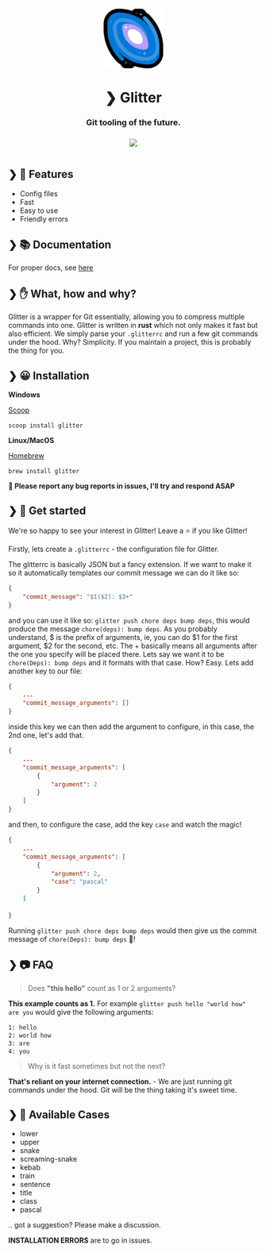 <p align="center">
  <img src="./assets/glitter.png" alt="Glitter" />
</p>
<h1 align="center">❯ Glitter</h1>
<h3 align="center">
Git tooling of the future.
<h3>
<h3 align="center">
    <img src="https://codecov.io/gh/Milo123459/glitter/branch/master/graph/badge.svg">
</h3>
<h1></h1>

## ❯ 👀 Features
- Config files
- Fast
- Easy to use
- Friendly errors

## ❯ 📚 Documentation

For proper docs, see [here](/docs/index.md)

## ❯ ✋ What, how and why?

Glitter is a wrapper for Git essentially, allowing you to compress multiple commands into one. Glitter is written in **rust** which not only makes it fast but also efficient. We simply parse your `.glitterrc` and run a few git commands under the hood. Why? Simplicity. If you maintain a project, this is probably the thing for you.

## ❯ 😀 Installation

**Windows**

[Scoop](https://scoop.sh)

```
scoop install glitter
```

**Linux/MacOS**

[Homebrew](https://brew.sh)

```
brew install glitter
```

**🛑 Please report any bug reports in issues, I'll try and respond ASAP**

## ❯ 🎉 Get started

We're so happy to see your interest in Glitter! Leave a ⭐ if you like Glitter!

Firstly, lets create a `.glitterrc` - the configuration file for Glitter.

The glitterrc is basically JSON but a fancy extension. If we want to make it so it automatically templates our commit message we can do it like so:
```json
{
    "commit_message": "$1($2): $3+"
}
```
and you can use it like so: `glitter push chore deps bump deps`, this would produce the message `chore(deps): bump deps`. As you probably understand, $ is the prefix of arguments, ie, you can do $1 for the first argument, $2 for the second, etc. The + basically means all arguments after the one you specify will be placed there. Lets say we want it to be `chore(Deps): bump deps` and it formats with that case. How? Easy. Lets add another key to our file:
```json
{
    ...
    "commit_message_arguments": []
}
``` 
inside this key we can then add the argument to configure, in this case, the 2nd one, let's add that.
```json
{
    ...
    "commit_message_arguments": [
        {
            "argument": 2
        }
    ]
}
``` 
and then, to configure the case, add the key `case` and watch the magic!
```json
{
    ...
    "commit_message_arguments": [
        {
            "argument": 2,
            "case": "pascal"
        }
    ]
    
}
```
Running `glitter push chore deps bump deps` would then give us the commit message of `chore(Deps): bump deps` 🎉!

## ❯ 📷 FAQ 

> Does **"this hello"** count as 1 or 2 arguments?

**This example counts as 1.** For example `glitter push hello "world how" are you` would give the following arguments:
```
1: hello
2: world how
3: are
4: you
```

> Why is it fast sometimes but not the next?

**That's reliant on your internet connection.** - We are just running git commands under the hood. Git will be the thing taking it's sweet time.

## ❯ 📣 Available Cases

- lower
- upper
- snake
- screaming-snake
- kebab
- train
- sentence
- title
- class
- pascal

.. got a suggestion? Please make a discussion.

**INSTALLATION ERRORS** are to go in issues.

